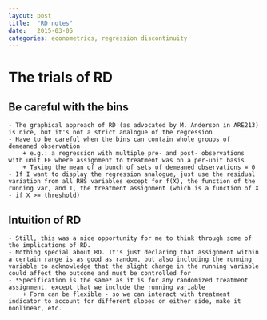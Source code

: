 ```yaml
---
layout: post
title:  "RD notes"
date:   2015-03-05
categories: econometrics, regression discontinuity
---
```


# The trials of RD

## Be careful with the bins
    - The graphical approach of RD (as advocated by M. Anderson in ARE213) is nice, but it's not a strict analogue of the regression
    - Have to be careful when the bins can contain whole groups of demeaned observation
        + e.g.: a regression with multiple pre- and post- observations with unit FE where assignment to treatment was on a per-unit basis
        + Taking the mean of a bunch of sets of demeaned observations = 0
    - If I want to display the regression analogue, just use the residual variation from all RHS variables except for f(X), the function of the running var, and T, the treatment assignment (which is a function of X - if X >= threshold)

## Intuition of RD
    - Still, this was a nice opportunity for me to think through some of the implications of RD.
    - Nothing special about RD. It's just declaring that assignment within a certain range is as good as random, but also including the running variable to acknowledge that the slight change in the running variable could affect the outcome and must be controlled for
    - *Specification is the same* as it is for any randomized treatment assignment, except that we include the running variable
        + Form can be flexible - so we can interact with treatment indicator to account for different slopes on either side, make it nonlinear, etc.
